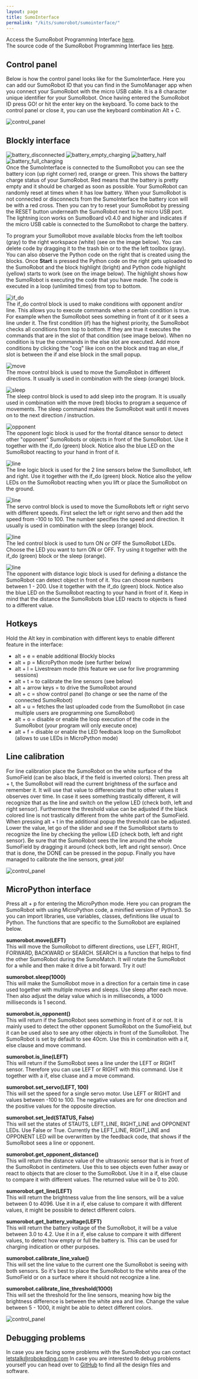 ```yaml
---
layout: page
title: SumoInterface
permalink: "/kits/sumorobot/sumointerface/"
---
```


Access the SumoRobot Programming Interface [here](http://sumo.robokoding.com).  
The source code of the SumoRobot Programming Interface lies [here](https://github.com/robokoding/sumorobot-interface).

## Control panel

Below is how the control panel looks like for the SumoInterface. Here you can add our SumoRobot ID that you can find in the SumoManager app when you connect your SumoRobot with the micro USB cable. It is a 8 character unique identifier for your SumoRobot. Once having entered the SumoRobot ID press GO! or hit the enter key on the keyboard. To come back to the control panel or close it, you can use the keyboard combination Alt + C.

![control_panel](/assets/img/sumorobot_interface_control_panel.png)

## Blockly interface

![battery_disconnected](/assets/img/sumorobot/sumointerface/battery_disconnected.png)
![battery_empty_charging](/assets/img/sumorobot/sumointerface/battery_empty_charging.png)
![battery_half](/assets/img/sumorobot/sumointerface/battery_half.png)
![battery_full_charging](/assets/img/sumorobot/sumointerface/battery_full_charging.png)  
Once the SumoInterface is connected to the SumoRobot you can see the battery icon (up right corner) red, orange or green. This shows the battery charge status of your SumoRobot. Red means that the battery is pretty empty and it should be charged as soon as possible. Your SumoRobot can randomly reset at times when it has low battery. When your SumoRobot is not connected or disconnects from the SumoInterface the battery icon will be with a red cross. Then you can try to reset your SumoRobot by pressing the RESET button underneath the SumoRobot next to he micro USB port. The lightning icon works on SumoBoard v0.4.0 and higher and indicates if the micro USB cable is connected to the SumoRobot to charge the battery.

To program your SumoRobot move available blocks from the left toolbox (gray) to the right workspace (white) (see on the image below). You can delete code by dragging it to the trash bin or to the the left toolbox (gray). You can also observe the Python code on the right that is created using the blocks. Once **Start** is pressed the Python code on the right gets uploaded to the SumoRobot and the block highlight (bright) and Python code highlight (yellow) starts to work (see on the image below). The highlight shows how the SumoRobot is executing the code that you have made. The code is executed in a loop (unlimited times) from top to bottom.

![if_do](/assets/img/sumorobot/sumointerface/if_do.png)  
The if_do control block is used to make conditions with opponent and/or line. This allows you to execute commands when a certain condition is true. For example when the SumoRobot sees something in front of it or it sees a line under it.
The first condition (if) has the highest priority, the SumoRobot checks all conditions from top to bottom. If they are true it executes the commands that are in the slot of that condition (see image below). When no condition is true the commands in the else slot are executed. Add more conditions by clicking the "cog" like icon on the block and trag an else_if slot is between the if and else block in the small popup.

![move](/assets/img/sumorobot/sumointerface/move.png)  
The move control block is used to move the SumoRobot in different directions. It usually is used in combination with the sleep (orange) block.

![sleep](/assets/img/sumorobot/sumointerface/sleep.png)  
The sleep control block is used to add sleep into the program. It is usually used in combination with the move (red) blocks to program a sequence of movements. The sleep command makes the SumoRobot wait until it moves on to the next direction / instruction.

![opponent](/assets/img/sumorobot/sumointerface/opponent.png)  
The opponent logic block is used for the frontal ditance sensor to detect other "opponent" SumoRobots or objects in front of the SumoRobot. Use it together with the if_do (green) block. Notice also the blue LED on the SumoRobot reacting to your hand in front of it.

![line](/assets/img/sumorobot/sumointerface/line.png)  
The line logic block is used for the 2 line sensors below the SumoRobot, left and right. Use it together with the if_do (green) block. Notice also the yellow LEDs on the SumoRobot reacting when you lift or place the SumoRobot on the ground.

![line](/assets/img/sumorobot/sumointerface/servo.png)  
The servo control block is used to move the SumoRobots left or right servo with different speeds. First select the left or right servo and then add the speed from -100 to 100. The number specifies the speed and direction. It usually is used in combination with the sleep (orange) block.

![line](/assets/img/sumorobot/sumointerface/led.png)  
The led control block is used to turn ON or OFF the SumoRobot LEDs. Choose the LED you want to turn ON or OFF. Try using it together with the if_do (green) block or the sleep (orange).

![line](/assets/img/sumorobot/sumointerface/opponent_distance.png)  
The opponent with distance logic block is used for defining a distance the SumoRobot can detect object in front of it. You can choose numbers between 1 - 200. Use it together with the if_do (green) block. Notice also the blue LED on the SumoRobot reacting to your hand in front of it. Keep in mind that the distance the SumoRobots blue LED reacts to objects is fixed to a different value.

## Hotkeys

Hold the Alt key in combination with different keys to enable different feature in the interface:
* alt + e = enable additional Blockly blocks
* alt + p = MicroPython mode (see further below)
* alt + l = Livestream mode (this feature we use for live programming sessions)
* alt + t = to calibrate the line sensors (see below)
* alt + arrow keys = to drive the SumoRobot around
* alt + c = show control panel (to change or see the name of the connected SumoRobot)
* alt + u = fetches the last uploaded code from the SumoRobot (in case multiple users are programming one SumoRobot)
* alt + o = disable or enable the loop execution of the code in the SumoRobot (your program will only execute once)
* alt + f = disable or enable the LED feedback loop on the SumoRobot (allows to use LEDs in MicroPython mode)

## Line calibration

For line calibration place the SumoRobot on the white surface of the SumoField (can be also black, if the field is inverted colors). Then press alt + t, the SumoRobot will read the current brightness of the surface and remember it. It will use that value to differenciate that to other values it observes over time. In case it sees something trastically different, it will recognize that as the line and switch on the yellow LED (check both, left and right sensor). Furthermore the threshold value can be adjusted if the black colored line is not trastically different from the white part of the SumoField. When pressing alt + t in the additional popup the threshold can be adjusted. Lower the value, let go of the slider and see if the SumoRobot starts to recognize the line by checking the yellow LED (check both, left and right sensor). Be sure that the SumoRobot sees the line around the whole SumoField by dragging it around (check both, left and right sensor). Once that is done, the DONE can be pressed in the popup. Finally you have managed to calibrate the line sensors, great job!

![control_panel](/assets/img/sumorobot_interface_blockly.png)

## MicroPython interface

Press alt + p for entering the MicroPython mode. Here you can program the SumoRobot with using MicroPython code, a minified version of Python3. So you can import libraries, use variables, classes, definitions like usual to Python. The functions that are specific to the SumoRobot are explained below.

**sumorobot.move(LEFT)**  
This will move the SumoRobot to different directions, use LEFT, RIGHT, FORWARD, BACKWARD or SEARCH. SEARCH is a function that helps to find the other SumoRobot during the SumoMatch. It will rotate the SumoRobot for a while and then make it drive a bit forward. Try it out!

**sumorobot.sleep(1000)**  
This will make the SumoRobot move in a direction for a certain time in case used together with multiple moves and sleeps. Use sleep after each move. Then also adjust the delay value which is in milliseconds, a 1000 milliseconds is 1 second.

**sumorobot.is_opponent()**  
This will return if the SumoRobot sees something in front of it or not. It is mainly used to detect the other opponent SumoRobot on the SumoField, but it can be used also to see any other objects in front of the SumoRobot. The SumoRobot is set by default to see 40cm. Use this in combination with a if, else clause and move command.

**sumorobot.is_line(LEFT)**  
This will return if the SumoRobot sees a line under the LEFT or RIGHT sensor. Therefore you can use LEFT or RIGHT with this command. Use it together with a if, else cluase and a move command.

**sumorobot.set_servo(LEFT, 100)**  
This will set the speed for a single servo motor. Use LEFT or RIGHT and values between -100 to 100. The negative values are for one direction and the positive values for the opposite direction.

**sumorobot.set_led(STATUS, False)**  
This will set the states of STAUTS, LEFT_LINE, RIGHT_LINE and OPPONENT LEDs. Use False or True. Currently the LEFT_LINE, RIGHT_LINE and OPPONENT LED will be overwritten by the feedback code, that shows if the SumoRobot sees a line or opponent.

**sumorobot.get_opponent_distance()**  
This will return the distance value of the ultrasonic sensor that is in front of the SumoRobot in centimeters. Use this to see objects even futher away or react to objects that are closer to the SumoRobot. Use it in a if, else clause to compare it with different values. The returned value will be 0 to 200.

**sumorobot.get_line(LEFT)**  
This will return the brightness value from the line sensors, will be a value between 0 to 4096. Use it in a if, else caluse to compare it with different values, it might be possible to detect different colors.

**sumorobot.get_battery_voltage(LEFT)**  
This will return the battery voltage of the SumoRobot, it will be a value between 3.0 to 4.2. Use it in a if, else caluse to compare it with different values, to detect how empty or full the battery is. This can be used for charging indication or other purposes.

**sumorobot.calibrate_line_value()**  
This will set the line value to the current one the SumoRobot is seeing with both sensors. So it's best to place the SumoRobot to the white area of the SumoField or on a surface where it should not recognize a line.

**sumorobot.calibrate_line_threshold(1000)**  
This will set the threshold for the line sensors, meaning how big the brightness difference is between the white area and line. Change the value between 5 - 1000, it might be able to detect different colors.

![control_panel](/assets/img/sumorobot_python_code.png)

## Debugging problems

In case you are facing some problems with the SumoRobot you can contact [letstalk@robokoding.com](#)
In case you are interested to debug problems yourself you can head over to [GitHub](https://github.com/robokoding) to find all the design files and software.
